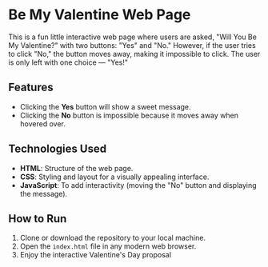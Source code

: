 

# Be My Valentine Web Page

This is a fun little interactive web page where users are asked, "Will You Be My Valentine?" with two buttons: "Yes" and "No." However, if the user tries to click "No," the button moves away, making it impossible to click. The user is only left with one choice — "Yes!"

## Features
- Clicking the **Yes** button will show a sweet message.
- Clicking the **No** button is impossible because it moves away when hovered over.

## Technologies Used
- **HTML**: Structure of the web page.
- **CSS**: Styling and layout for a visually appealing interface.
- **JavaScript**: To add interactivity (moving the "No" button and displaying the message).

## How to Run
1. Clone or download the repository to your local machine.
2. Open the `index.html` file in any modern web browser.
3. Enjoy the interactive Valentine's Day proposal
